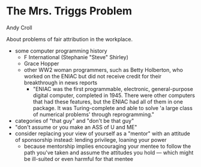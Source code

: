 # The Mrs. Triggs Problem

Andy Croll

About problems of fair attribution in the workplace.

- some computer programming history
  - F International (Stephanie "Steve" Shirley)
  - Grace Hopper
  - other WW2 woman programmers, such as Betty Holberton, who worked on the ENIAC but did not receive credit for their breakthrough in news reports
    - "ENIAC was the first programmable, electronic, general-purpose digital computer, completed in 1945. There were other computers that had these features, but the ENIAC had all of them in one package. It was Turing-complete and able to solve 'a large class of numerical problems' through reprogramming."
- categories of "that guy" and "don't be that guy"
- "don't assume or you make an ASS of U and ME"
- consider replacing your view of yourself as a "mentor" with an attitude of sponsorship instead: lending privilege, loaning your power
  - because mentorship implies encouraging your mentee to follow the path you've taken and assume the attitudes you hold — which might be ill-suited or even harmful for that mentee
